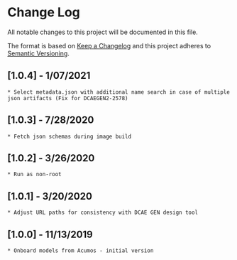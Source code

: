 # Change Log
All notable changes to this project will be documented in this file.

The format is based on [Keep a Changelog](http://keepachangelog.com/)
and this project adheres to [Semantic Versioning](http://semver.org/).


## [1.0.4] - 1/07/2021
    * Select metadata.json with additional name search in case of multiple json artifacts (Fix for DCAEGEN2-2578)
## [1.0.3] - 7/28/2020
    * Fetch json schemas during image build
## [1.0.2] - 3/26/2020
    * Run as non-root
## [1.0.1] - 3/20/2020
    * Adjust URL paths for consistency with DCAE GEN design tool
## [1.0.0] - 11/13/2019
    * Onboard models from Acumos - initial version
